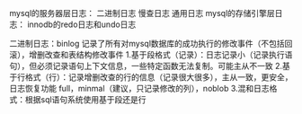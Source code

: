 mysql的服务器层日志：
  二进制日志
  慢查日志
  通用日志
mysql的存储引擎层日志：
  innodb的redo日志和undo日志


二进制日志：binlog
记录了所有对mysql数据库的成功执行的修改事件（不包括回滚），增删改查和表结构修改事件
1.基于段格式（记录）：日志记录小（记录执行语句），但必须记录语句上下文信息，一些特定函数无法复制。可能主从不一致
2.基于行格式（行）：记录增删改查的行的信息（记录很大很多），主从一致，更安全，日志恢复功能
  full，minmal（建议，只记录修改的列），noblob
3.混和日志格式：根据sql语句系统使用基于段还是行
